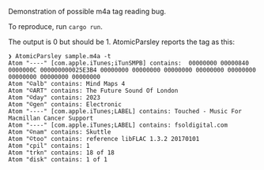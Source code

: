 Demonstration of possible m4a tag reading bug.

To reproduce, run `cargo run`.

The output is 0 but should be 1. AtomicParsley reports the tag as this:

```
❯ AtomicParsley sample.m4a -t
Atom "----" [com.apple.iTunes;iTunSMPB] contains:  00000000 00000840 0000000C 000000000025E3B4 00000000 00000000 00000000 00000000 00000000 00000000 00000000 00000000
Atom "©alb" contains: Mind Maps 4
Atom "©ART" contains: The Future Sound Of London
Atom "©day" contains: 2023
Atom "©gen" contains: Electronic
Atom "----" [com.apple.iTunes;LABEL] contains: Touched - Music For Macmillan Cancer Support
Atom "----" [com.apple.iTunes;LABEL] contains: fsoldigital.com
Atom "©nam" contains: Skuttle
Atom "©too" contains: reference libFLAC 1.3.2 20170101
Atom "cpil" contains: 1
Atom "trkn" contains: 18 of 18
Atom "disk" contains: 1 of 1
```
